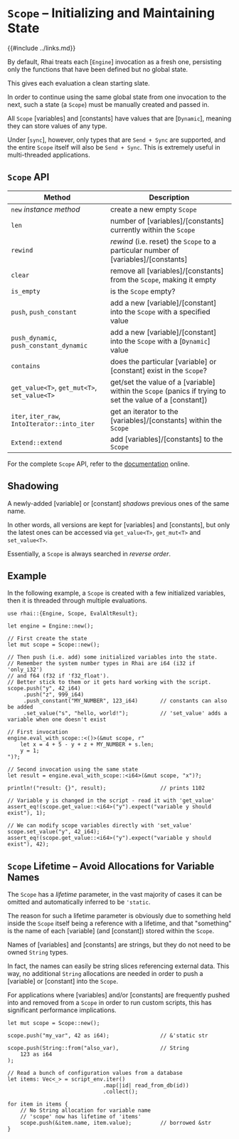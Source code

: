`Scope` &ndash; Initializing and Maintaining State
=================================================

{{#include ../links.md}}

By default, Rhai treats each [`Engine`] invocation as a fresh one, persisting only the functions
that have been defined but no global state.

This gives each evaluation a clean starting slate.

In order to continue using the same global state from one invocation to the next, such a state
(a `Scope`) must be manually created and passed in.

All `Scope` [variables] and [constants] have values that are [`Dynamic`], meaning they can store
values of any type.

Under [`sync`], however, only types that are `Send + Sync` are supported, and the entire `Scope`
itself will also be `Send + Sync`. This is extremely useful in multi-threaded applications.


`Scope` API
-----------

| Method                                        | Description                                                                                              |
| --------------------------------------------- | -------------------------------------------------------------------------------------------------------- |
| `new` _instance method_                       | create a new empty `Scope`                                                                               |
| `len`                                         | number of [variables]/[constants] currently within the `Scope`                                           |
| `rewind`                                      | _rewind_ (i.e. reset) the `Scope` to a particular number of [variables]/[constants]                      |
| `clear`                                       | remove all [variables]/[constants] from the `Scope`, making it empty                                     |
| `is_empty`                                    | is the `Scope` empty?                                                                                    |
| `push`, `push_constant`                       | add a new [variable]/[constant] into the `Scope` with a specified value                                  |
| `push_dynamic`, `push_constant_dynamic`       | add a new [variable]/[constant] into the `Scope` with a [`Dynamic`] value                                |
| `contains`                                    | does the particular [variable] or [constant] exist in the `Scope`?                                       |
| `get_value<T>`, `get_mut<T>`, `set_value<T>`  | get/set the value of a [variable] within the `Scope` (panics if trying to set the value of a [constant]) |
| `iter`, `iter_raw`, `IntoIterator::into_iter` | get an iterator to the [variables]/[constants] within the `Scope`                                        |
| `Extend::extend`                              | add [variables]/[constants] to the `Scope`                                                               |

For the complete `Scope` API, refer to the [documentation](https://docs.rs/rhai/{{version}}/rhai/struct.Scope.html) online.


Shadowing
---------

A newly-added [variable] or [constant] _shadows_ previous ones of the same name.

In other words, all versions are kept for [variables] and [constants], but only the latest ones can
be accessed via `get_value<T>`, `get_mut<T>` and `set_value<T>`.

Essentially, a `Scope` is always searched in _reverse order_.


Example
-------

In the following example, a `Scope` is created with a few initialized variables, then it is threaded
through multiple evaluations.

```rust,no_run
use rhai::{Engine, Scope, EvalAltResult};

let engine = Engine::new();

// First create the state
let mut scope = Scope::new();

// Then push (i.e. add) some initialized variables into the state.
// Remember the system number types in Rhai are i64 (i32 if 'only_i32')
// and f64 (f32 if 'f32_float').
// Better stick to them or it gets hard working with the script.
scope.push("y", 42_i64)
     .push("z", 999_i64)
     .push_constant("MY_NUMBER", 123_i64)       // constants can also be added
     .set_value("s", "hello, world!");          // 'set_value' adds a variable when one doesn't exist

// First invocation
engine.eval_with_scope::<()>(&mut scope, r"
    let x = 4 + 5 - y + z + MY_NUMBER + s.len;
    y = 1;
")?;

// Second invocation using the same state
let result = engine.eval_with_scope::<i64>(&mut scope, "x")?;

println!("result: {}", result);                 // prints 1102

// Variable y is changed in the script - read it with 'get_value'
assert_eq!(scope.get_value::<i64>("y").expect("variable y should exist"), 1);

// We can modify scope variables directly with 'set_value'
scope.set_value("y", 42_i64);
assert_eq!(scope.get_value::<i64>("y").expect("variable y should exist"), 42);
```


`Scope` Lifetime &ndash; Avoid Allocations for Variable Names
-----------------------------------------------------------

The `Scope` has a _lifetime_ parameter, in the vast majority of cases it can be omitted and
automatically inferred to be `'static`.

The reason for such a lifetime parameter is obviously due to something held inside the `Scope`
itself being a reference with a lifetime, and that "something" is the name of each [variable] (and
[constant]) stored within the `Scope`.

Names of [variables] and [constants] are strings, but they do not need to be owned `String` types.

In fact, the names can easily be string slices referencing external data.  This way, no additional
`String` allocations are needed in order to push a [variable] or [constant] into the `Scope`.

For applications where [variables] and/or [constants] are frequently pushed into and removed from
a `Scope` in order to run custom scripts, this has significant performance implications.

```rust,no_run
let mut scope = Scope::new();

scope.push("my_var", 42 as i64);                // &'static str

scope.push(String::from("also_var),             // String
    123 as i64
);

// Read a bunch of configuration values from a database
let items: Vec<_> = script_env.iter()
                              .map(|id| read_from_db(id))
                              .collect();

for item in items {
    // No String allocation for variable name
    // 'scope' now has lifetime of 'items'
    scope.push(&item.name, item.value);         // borrowed &str
}
```
